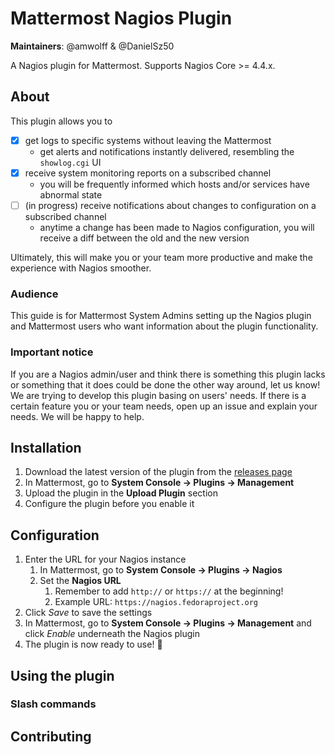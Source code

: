 # Mattermost Nagios Plugin

<!-- TODO(amwolff): add CI badges and stuff. -->

**Maintainers**: @amwolff & @DanielSz50

A Nagios plugin for Mattermost. Supports Nagios Core >= 4.4.x.

## About

This plugin allows you to

- [x] get logs to specific systems without leaving the Mattermost
    - get alerts and notifications instantly delivered, resembling the `showlog.cgi` UI
- [x] receive system monitoring reports on a subscribed channel
    - you will be frequently informed which hosts and/or services have abnormal state
- [ ] (in progress) receive notifications about changes to configuration on a subscribed channel
    - anytime a change has been made to Nagios configuration, you will receive a diff between the old and the new version

Ultimately, this will make you or your team more productive and make the experience with Nagios smoother.

### Audience

This guide is for Mattermost System Admins setting up the Nagios plugin and Mattermost users who want information about the plugin functionality.

### Important notice

If you are a Nagios admin/user and think there is something this plugin lacks or something that it does could be done the other way around, let us know!
We are trying to develop this plugin basing on users' needs.
If there is a certain feature you or your team needs, open up an issue and explain your needs.
We will be happy to help.

## Installation

1. Download the latest version of the plugin from the [releases page](https://github.com/ulumuri/mattermost-plugin-nagios/releases)
2. In Mattermost, go to **System Console → Plugins → Management**
3. Upload the plugin in the **Upload Plugin** section
4. Configure the plugin before you enable it

## Configuration

1. Enter the URL for your Nagios instance
    1. In Mattermost, go to **System Console → Plugins → Nagios**
    2. Set the **Nagios URL**
        1. Remember to add `http://` or `https://` at the beginning!
        2. Example URL: `https://nagios.fedoraproject.org`
2. Click *Save* to save the settings
3. In Mattermost, go to **System Console → Plugins → Management** and click *Enable* underneath the Nagios plugin
4. The plugin is now ready to use! 🎉

<!-- TODO(amwolff): add setup instructions for the configuration files watcher. -->

## Using the plugin

### Slash commands

## Contributing
